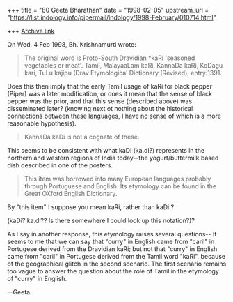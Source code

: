 +++
title = "80 Geeta Bharathan"
date = "1998-02-05"
upstream_url = "https://list.indology.info/pipermail/indology/1998-February/010714.html"

+++
[Archive link](https://list.indology.info/pipermail/indology/1998-February/010714.html)

On Wed, 4 Feb 1998, Bh. Krishnamurti wrote:

> The original word is Proto-South Dravidian *kaRi 'seasoned vegetables or
> meat'. Tamil, MalayaaLam kaRi, KannaDa kaRi, KoDagu kari, TuLu kajipu (Drav
> Etymological Dictionary (Revised), entry:1391.

Does this then imply that the early Tamil usage of kaRi for black pepper
(Piper) was a later modification, or does it mean that the sense
of black pepper was the prior, and that this sense (described above) was
disseminated later? (knowing next ot nothing about the historical
connections between these languages, I have no sense of which is a more
reasonable hypothesis).

> KannaDa kaDi is not a cognate of these.

This seems to be consistent with what kaDi (ka.di?) represents in the
northern and western regions of India today--the yogurt/buttermilk based
dish described in one of the posters.

> This item was borrowed into many European languages probably
> through Portuguese and English. Its etymology can be found in the Great
> OXford English Dictionary.

By "this item" I suppose you mean kaRi, rather than kaDi ?

(kaDi? ka.di?? Is there somewhere I could look up this notation?)?

As I say in another response, this etymology raises several questions-- It
seems to me that we can say that "curry" in English came from "caril" in
Portugese derived from the Dravidian kaRi; but not that "curry" in English
came from "caril" in Portugese derived from the Tamil word "kaRi", because
of the geographical glitch in the second scenario.  The first scenario
remains too vague to answer the question about the role of Tamil in the
etymology of "curry" in English.

--Geeta



